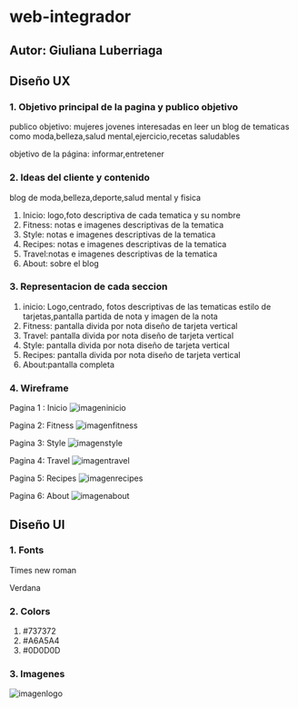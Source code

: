 # web-integrador
## Autor: Giuliana Luberriaga
## Diseño UX
### 1. Objetivo principal de la pagina y publico objetivo
publico objetivo: mujeres jovenes interesadas en leer un blog de tematicas como moda,belleza,salud mental,ejercicio,recetas saludables

objetivo de la página: informar,entretener
### 2. Ideas del cliente y contenido
blog de moda,belleza,deporte,salud mental y fisica
1. Inicio: logo,foto descriptiva de cada tematica y su nombre
2. Fitness: notas e imagenes descriptivas de la tematica
3. Style: notas e imagenes descriptivas de la tematica
4. Recipes: notas e imagenes descriptivas de la tematica
5. Travel:notas e imagenes descriptivas de la tematica
6. About: sobre el blog
### 3. Representacion de cada seccion
1. inicio: Logo,centrado, fotos descriptivas de las tematicas estilo de tarjetas,pantalla partida de nota y imagen de la nota
2. Fitness: pantalla divida por nota diseño de tarjeta vertical
3. Travel:  pantalla divida por nota diseño de tarjeta vertical
4. Style: pantalla divida por nota diseño de tarjeta vertical
5. Recipes: pantalla divida por nota diseño de tarjeta vertical
6. About:pantalla  completa
### 4. Wireframe 
Pagina 1 : Inicio
![imageninicio](/imagenes/wireframe/PAGINA%201%20INICIO.drawio.png)


Pagina 2: Fitness
![imagenfitness](/imagenes/wireframe/PAGINA%202%20FITNESS.drawio.png)


Pagina 3: Style
![imagenstyle](/imagenes/wireframe/PAGINA%203%20STYLE.drawio.png)


Pagina 4: Travel 
![imagentravel](/imagenes/wireframe/PAGINA%204%20TRAVEL.drawio.png)


Pagina 5: Recipes
![imagenrecipes](/imagenes/wireframe/PAGINA%205%20RECIPES.drawio.png)


Pagina 6: About
![imagenabout](/imagenes/wireframe/PAGINA%206%20ABOUT.drawio.png)


## Diseño UI
### 1. Fonts
Times new roman

Verdana
### 2. Colors
1. #737372
2. #A6A5A4
3. #0D0D0D

### 3. Imagenes
![imagenlogo](/imagenes/Black%20Ivory%20Minimalist%20Elegant%20Script%20Personal%20Name%20Logo.png)


